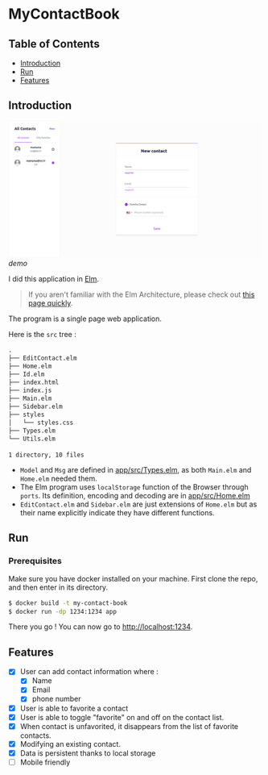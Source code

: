 # MyContactBook

## Table of Contents
* [Introduction](./README.md#Introduction)
* [Run](./README.md#Run)
* [Features](./README.md#Features)

## Introduction

![](./example.png)
*demo*

I did this application in [Elm](https://guide.elm-lang.org/).

>If you aren't familiar with the Elm Architecture, please check out [this page quickly](https://guide.elm-lang.org/architecture/).

The program is a single page web application.

Here is the `src` tree :

```
.
├── EditContact.elm
├── Home.elm
├── Id.elm
├── index.html
├── index.js
├── Main.elm
├── Sidebar.elm
├── styles
│   └── styles.css
├── Types.elm
└── Utils.elm

1 directory, 10 files
```
* `Model` and `Msg` are defined in [app/src/Types.elm](./app/src/Types.elm), as both `Main.elm` and `Home.elm` needed them.
* The Elm program uses `localStorage` function of the Browser through `ports`. Its definition, encoding and decoding are in [app/src/Home.elm](./app/src/Home.elm)
* `EditContact.elm` and `Sidebar.elm` are just extensions of `Home.elm` but as their name explicitly indicate they have different functions.


## Run
### Prerequisites
Make sure you have docker installed on your machine.
First clone the repo, and then enter in its directory.
```bash
$ docker build -t my-contact-book
$ docker run -dp 1234:1234 app
```
There you go ! You can now go to [http://localhost:1234](http://localhost:1234).

## Features

- [x] User can add contact information where :
    - [x] Name
    - [x] Email
    - [x] phone number
- [x] User is able to favorite a contact
- [x] User is able to toggle "favorite" on and off on the contact list.
- [x] When contact is unfavorited, it disappears from the list of favorite contacts.
- [x] Modifying an existing contact.
- [x] Data is persistent thanks to local storage
- [ ] Mobile friendly
